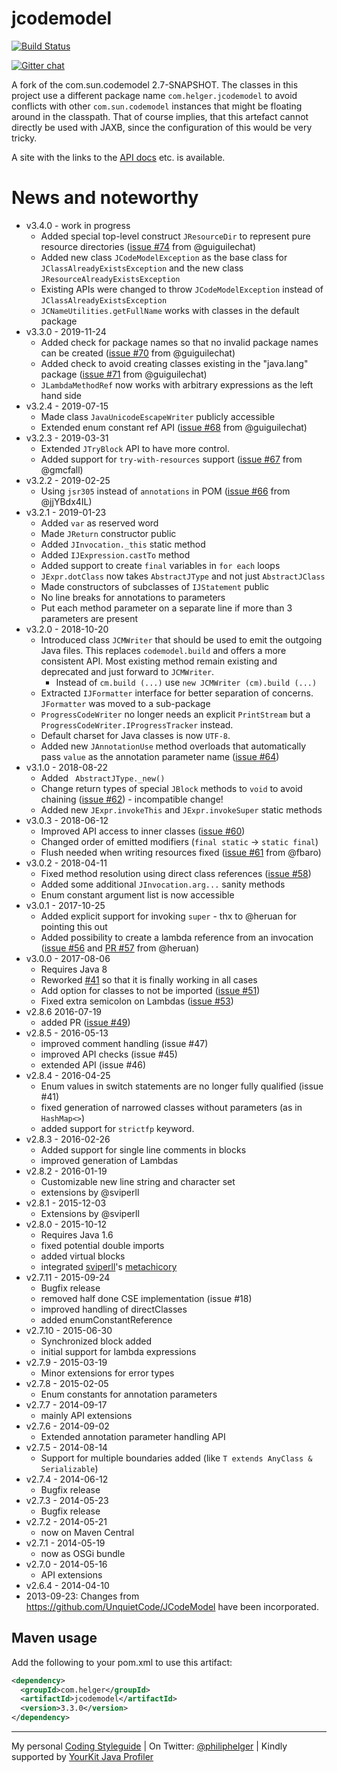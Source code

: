 # jcodemodel

[![Build Status](https://travis-ci.org/phax/jcodemodel.svg?branch=master)](https://travis-ci.org/phax/jcodemodel)

﻿[![Gitter chat](https://badges.gitter.im/phax/jcodemodel.svg)](https://gitter.im/phax/jcodemodel)

A fork of the com.sun.codemodel 2.7-SNAPSHOT.
The classes in this project use a different package name `com.helger.jcodemodel` to avoid conflicts 
with other `com.sun.codemodel` instances that might be floating around in the classpath.
That of course implies, that this artefact cannot directly be used with JAXB, since the configuration of 
this would be very tricky.

A site with the links to the [API docs](http://phax.github.io/jcodemodel/) etc. is available.

# News and noteworthy

* v3.4.0 - work in progress
    * Added special top-level construct `JResourceDir` to represent pure resource directories ([issue #74](https://github.com/phax/jcodemodel/issues/74) from @guiguilechat)
    * Added new class `JCodeModelException` as the base class for `JClassAlreadyExistsException` and the new class `JResourceAlreadyExistsException`
    * Existing APIs were changed to throw `JCodeModelException` instead of `JClassAlreadyExistsException`
    * `JCNameUtilities.getFullName` works with classes in the default package
* v3.3.0 - 2019-11-24
    * Added check for package names so that no invalid package names can be created ([issue #70](https://github.com/phax/jcodemodel/issues/70) from @guiguilechat)
    * Added check to avoid creating classes existing in the "java.lang" package ([issue #71](https://github.com/phax/jcodemodel/issues/71) from @guiguilechat)
    * `JLambdaMethodRef` now works with arbitrary expressions as the left hand side
* v3.2.4 - 2019-07-15
    * Made class `JavaUnicodeEscapeWriter` publicly accessible
    * Extended enum constant ref API ([issue #68](https://github.com/phax/jcodemodel/issues/68) from @guiguilechat)
* v3.2.3 - 2019-03-31
    * Extended `JTryBlock` API to have more control.
    * Added support for `try-with-resources` support ([issue #67](https://github.com/phax/jcodemodel/issues/67) from @gmcfall)
* v3.2.2 - 2019-02-25
    * Using `jsr305` instead of `annotations` in POM ([issue #66](https://github.com/phax/jcodemodel/issues/66) from @jjYBdx4IL)
* v3.2.1 - 2019-01-23
    * Added `var` as reserved word
    * Made `JReturn` constructor public
    * Added `JInvocation._this` static method
    * Added `IJExpression.castTo` method
    * Added support to create `final` variables in `for each` loops
    * `JExpr.dotClass` now takes `AbstractJType` and not just `AbstractJClass`
    * Made constructors of subclasses of `IJStatement` public
    * No line breaks for annotations to parameters
    * Put each method parameter on a separate line if more than 3 parameters are present
* v3.2.0 - 2018-10-20
    * Introduced class `JCMWriter` that should be used to emit the outgoing Java files. This replaces `codemodel.build` and offers a more consistent API. Most existing method remain existing and deprecated and just forward to `JCMWriter`.
        * Instead of `cm.build (...)` use `new JCMWriter (cm).build (...)` 
    * Extracted `IJFormatter` interface for better separation of concerns. `JFormatter` was moved to a sub-package
    * `ProgressCodeWriter` no longer needs an explicit `PrintStream` but a `ProgressCodeWriter.IProgressTracker` instead.
    * Default charset for Java classes is now `UTF-8`.
    * Added new `JAnnotationUse` method overloads that automatically pass `value` as the annotation parameter name ([issue #64](https://github.com/phax/jcodemodel/issues/64)) 
* v3.1.0 - 2018-08-22
    * Added ` AbstractJType._new()`
    * Change return types of special `JBlock` methods to `void` to avoid chaining ([issue #62](https://github.com/phax/jcodemodel/issues/62)) - incompatible change!
    * Added new `JExpr.invokeThis` and `JExpr.invokeSuper` static methods
* v3.0.3 - 2018-06-12
    * Improved API access to inner classes ([issue #60](https://github.com/phax/jcodemodel/issues/60))
    * Changed order of emitted modifiers (`final static` -> `static final`) 
    * Flush needed when writing resources fixed ([issue #61](https://github.com/phax/jcodemodel/issues/61) from @fbaro)
* v3.0.2 - 2018-04-11
    * Fixed method resolution using direct class references ([issue #58](https://github.com/phax/jcodemodel/issues/458))
    * Added some additional `JInvocation.arg...` sanity methods
    * Enum constant argument list is now accessible
* v3.0.1 - 2017-10-25
    * Added explicit support for invoking `super` - thx to @heruan for pointing this out
    * Added possibility to create a lambda reference from an invocation ([issue #56](https://github.com/phax/jcodemodel/issues/56) and [PR #57](https://github.com/phax/jcodemodel/pull/57) from @heruan)
* v3.0.0 - 2017-08-06
    * Requires Java 8
    * Reworked [#41](https://github.com/phax/jcodemodel/issues/41) so that it is finally working in all cases
    * Add option for classes to not be imported ([issue #51](https://github.com/phax/jcodemodel/issues/51))
    * Fixed extra semicolon on Lambdas ([issue #53](https://github.com/phax/jcodemodel/issues/53))
* v2.8.6  2016-07-19
    * added PR ([issue #49](https://github.com/phax/jcodemodel/issues/49))
* v2.8.5 - 2016-05-13
    * improved comment handling (issue #47)
    * improved API checks (issue #45)
    * extended API (issue #46)
* v2.8.4 - 2016-04-25
    * Enum values in switch statements are no longer fully qualified (issue #41)
    * fixed generation of narrowed classes without parameters (as in `HashMap<>`)
    * added support for `strictfp` keyword.
* v2.8.3 - 2016-02-26
    * Added support for single line comments in blocks
    * improved generation of Lambdas
* v2.8.2 - 2016-01-19
    * Customizable new line string and character set
    * extensions by @sviperll
* v2.8.1 - 2015-12-03
    * Extensions by @sviperll
* v2.8.0 - 2015-10-12
    * Requires Java 1.6
    * fixed potential double imports
    * added virtual blocks
    * integrated [sviperll](https://github.com/sviperll)'s [metachicory](https://github.com/sviperll/chicory/tree/master/metachicory)
* v2.7.11 - 2015-09-24
    * Bugfix release
    * removed half done CSE implementation (issue #18)
    * improved handling of directClasses
    * added enumConstantReference
* v2.7.10 - 2015-06-30
    * Synchronized block added
    * initial support for lambda expressions
* v2.7.9 - 2015-03-19
    * Minor extensions for error types
* v2.7.8 - 2015-02-05
    * Enum constants for annotation parameters
* v2.7.7 - 2014-09-17
    * mainly API extensions
* v2.7.6 - 2014-09-02
    * Extended annotation parameter handling API
* v2.7.5 - 2014-08-14
    * Support for multiple boundaries added (like `T extends AnyClass & Serializable`)
* v2.7.4 - 2014-06-12
    * Bugfix release
* v2.7.3 - 2014-05-23
    * Bugfix release
* v2.7.2 - 2014-05-21
    * now on Maven Central
* v2.7.1 - 2014-05-19
    * now as OSGi bundle
* v2.7.0 - 2014-05-16
    * API extensions
* v2.6.4 - 2014-04-10
* 2013-09-23: Changes from https://github.com/UnquietCode/JCodeModel have been incorporated.

## Maven usage

Add the following to your pom.xml to use this artifact:

```xml
<dependency>
  <groupId>com.helger</groupId>
  <artifactId>jcodemodel</artifactId>
  <version>3.3.0</version>
</dependency>
```

---

My personal [Coding Styleguide](https://github.com/phax/meta/blob/master/CodingStyleguide.md) |
On Twitter: <a href="https://twitter.com/philiphelger">@philiphelger</a> |
Kindly supported by [YourKit Java Profiler](https://www.yourkit.com)